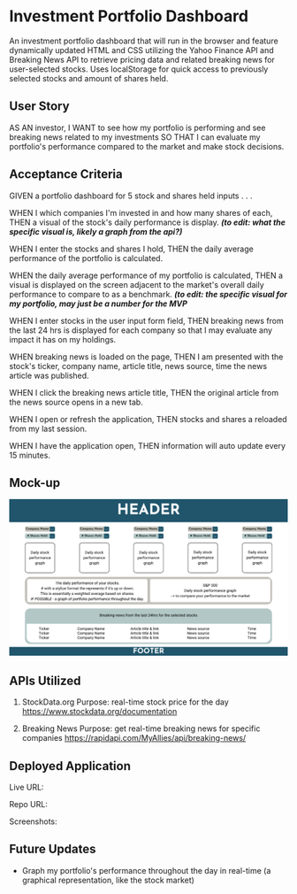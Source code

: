 # Investment Portfolio Dashboard
An investment portfolio dashboard that will run in the browser and feature dynamically updated HTML and CSS utilizing the Yahoo Finance API and Breaking News API to retrieve pricing data and related breaking news for user-selected stocks. Uses localStorage for quick access to previously selected stocks and amount of shares held.

## User Story
AS AN investor, I WANT to see how my portfolio is performing and see breaking news related to my investments SO THAT I can evaluate my portfolio's performance compared to the market and make stock decisions.
## Acceptance Criteria
GIVEN a portfolio dashboard for 5 stock and shares held inputs . . .

WHEN I which companies I'm invested in and how many shares of each,
THEN a visual of the stock's daily performance is display.
_**(to edit: what the specific visual is, likely a graph from the api?)**_

WHEN I enter the stocks and shares I hold,
THEN the daily average performance of the portfolio is calculated.

WHEN the daily average performance of my portfolio is calculated,
THEN a visual is displayed on the screen adjacent to the market's overall daily performance to compare to as a benchmark.
_**(to edit: the specific visual for my portfolio, may just be a number for the MVP**_

WHEN I enter stocks in the user input form field,
THEN breaking news from the last 24 hrs is displayed for each company so that I may evaluate any impact it has on my holdings.

WHEN breaking news is loaded on the page,
THEN I am presented with the stock's ticker, company name, article title, news source, time the news article was published.

WHEN I click the breaking news article title,
THEN the original article from the news source opens in a new tab.

WHEN I open or refresh the application,
THEN stocks and shares a reloaded from my last session.

WHEN I have the application open,
THEN information will auto update every 15 minutes.

## Mock-up
<img src="./assets/images/portfolio dashboard_mock-up.png"></img>

## APIs Utilized
1. StockData.org
Purpose: real-time stock price for the day
https://www.stockdata.org/documentation

2. Breaking News
Purpose: get real-time breaking news for specific companies
https://rapidapi.com/MyAllies/api/breaking-news/

## Deployed Application

Live URL:

Repo URL:

Screenshots:

## Future Updates
- Graph my portfolio's performance throughout the day in real-time (a graphical representation, like the stock market)